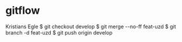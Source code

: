 # gitflow
Kristians Egle
$ git checkout develop
$ git merge --no-ff feat-uzd
$ git branch -d feat-uzd
$ git push origin develop
